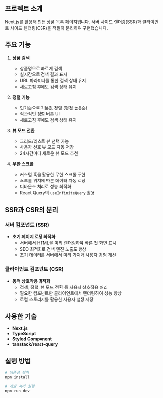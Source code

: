 ## 프로젝트 소개

Next.js를 활용해 만든 상품 목록 페이지입니다. 서버 사이드 렌더링(SSR)과 클라이언트 사이드 렌더링(CSR)을 적절히 분리하여 구현했습니다.

## 주요 기능

1. **상품 검색**

   - 상품명으로 빠르게 검색
   - 실시간으로 검색 결과 표시
   - URL 파라미터를 통한 검색 상태 유지
   - 새로고침 후에도 검색 상태 유지

2. **정렬 기능**

   - 인기순으로 기본값 정렬 (평점 높은순)
   - 직관적인 정렬 버튼 UI
   - 새로고침 후에도 검색 상태 유지

3. **뷰 모드 전환**

   - 그리드/리스트 뷰 선택 가능
   - 사용자 선호 뷰 모드 자동 저장
   - 24시간마다 새로운 뷰 모드 추천

4. **무한 스크롤**
   - 커스텀 훅을 활용한 무한 스크롤 구현
   - 스크롤 위치에 따른 데이터 자동 로딩
   - 디바운스 처리로 성능 최적화
   - React Query의 `useInfiniteQuery` 활용

## SSR과 CSR의 분리

### 서버 컴포넌트 (SSR)

- **초기 페이지 로딩 최적화**
  - 서버에서 HTML을 미리 렌더링하여 빠른 첫 화면 표시
  - SEO 최적화로 검색 엔진 노출도 향상
  - 초기 데이터를 서버에서 미리 가져와 사용자 경험 개선

### 클라이언트 컴포넌트 (CSR)

- **동적 상호작용 최적화**
  - 검색, 정렬, 뷰 모드 전환 등 사용자 상호작용 처리
  - 필요한 컴포넌트만 클라이언트에서 렌더링하여 성능 향상
  - 로컬 스토리지를 활용한 사용자 설정 저장

## 사용한 기술

- **Next.js**
- **TypeScript**
- **Styled Component**
- **tanstack/react-query**

## 실행 방법

```bash
# 의존성 설치
npm install

# 개발 서버 실행
npm run dev
```
